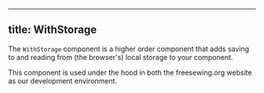 ***

## title: WithStorage

The `WithStorage` component is a higher order component that adds saving to and reading from
(the browser's) local storage to your component.

This component is used under the hood in both the freesewing.org website as our
development environment.

